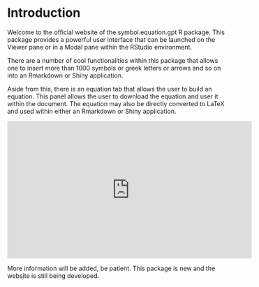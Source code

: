 # Introduction

Welcome to the official website of the symbol.equation.gpt R package. This package provides a powerful user interface that can be launched on the Viewer pane or in a Modal pane within the RStudio environment.

There are a number of cool functionalities within this package that allows one to insert more than 1000 symbols or greek letters or arrows and so on into an Rmarkdown or Shiny application. 

Aside from this, there is an equation tab that allows the user to build an equation. This panel allows the user to download the equation and user it within the document. The equation may also be directly converted to LaTeX and used within either an Rmarkdown or Shiny application.

<iframe width="560" height="315" src="https://www.youtube.com/embed/LYM5n1Soo-g" title="YouTube video player" frameborder="0" allow="accelerometer; autoplay; clipboard-write; encrypted-media; gyroscope; picture-in-picture; web-share" allowfullscreen></iframe>

More information will be added, be patient. This package is new and the website is still being developed.